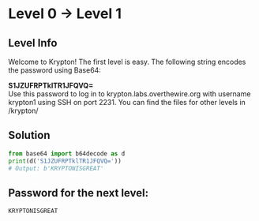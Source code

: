# Level 0 → Level 1

## Level Info
Welcome to Krypton! The first level is easy. The following string encodes the password using Base64:

**S1JZUFRPTklTR1JFQVQ=**<br />
Use this password to log in to krypton.labs.overthewire.org with username krypton1 using SSH on port 2231. You can find the files for other levels in /krypton/

## Solution
```python
from base64 import b64decode as d
print(d('S1JZUFRPTklTR1JFQVQ='))
# Output: b'KRYPTONISGREAT'
```

## Password for the next level:
```
KRYPTONISGREAT
```
